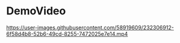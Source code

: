 # DemoVideo 

https://user-images.githubusercontent.com/58919609/232306912-6f58d4b8-52b6-49cd-8255-7472025e7e14.mp4

